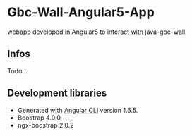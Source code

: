 # Gbc-Wall-Angular5-App

webapp developed in Angular5 to interact with java-gbc-wall

## Infos
Todo...

## Development libraries
* Generated with [Angular CLI](https://github.com/angular/angular-cli) version 1.6.5.
* Boostrap 4.0.0
* ngx-boostrap 2.0.2